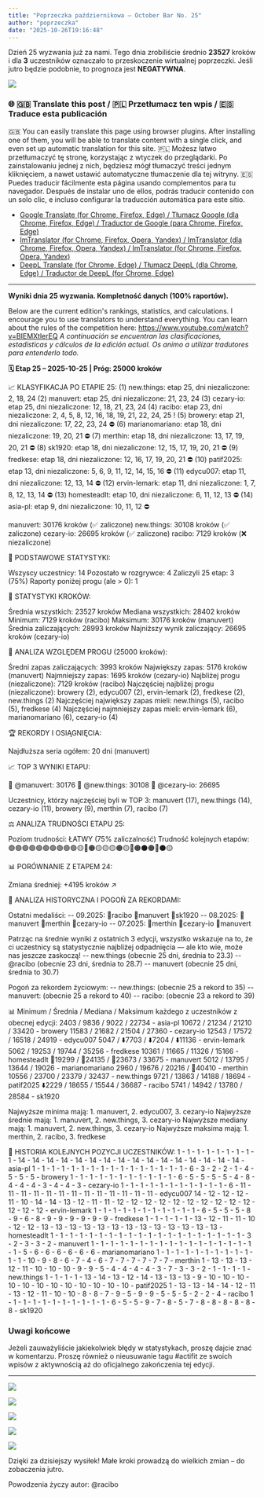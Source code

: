 ```yaml
---
title: "Poprzeczka październikowa – October Bar No. 25"
author: "poprzeczka"
date: "2025-10-26T19:16:48"
---
```


Dzień 25 wyzwania już za nami. Tego dnia zrobiliście średnio **23527** kroków i dla **3** uczestników oznaczało to przeskoczenie wirtualnej poprzeczki. Jeśli jutro będzie podobnie, to prognoza jest **NEGATYWNA**.

![](https://images.ecency.com/DQmeesuPsjz9wmx2GwnKVKCJchbnefL8XFfrBo8pgNBEk88/zrzutekranu_etap_25_20251026_201139.png)


### 🌐 🇬🇧 Translate this post / 🇵🇱 Przetłumacz ten wpis / 🇪🇸 Traduce esta publicación
🇬🇧 You can easily translate this page using browser plugins. After installing one of them, you will be able to translate content with a single click, and even set up automatic translation for this site.
🇵🇱 Możesz łatwo przetłumaczyć tę stronę, korzystając z wtyczek do przeglądarki. Po zainstalowaniu jednej z nich, będziesz mógł tłumaczyć treści jednym kliknięciem, a nawet ustawić automatyczne tłumaczenie dla tej witryny.
🇪🇸 Puedes traducir fácilmente esta página usando complementos para tu navegador. Después de instalar uno de ellos, podrás traducir contenido con un solo clic, e incluso configurar la traducción automática para este sitio.

* [Google Translate (for Chrome, Firefox, Edge) / Tłumacz Google (dla Chrome, Firefox, Edge) / Traductor de Google (para Chrome, Firefox, Edge)](https://chrome.google.com/webstore/detail/google-translate/aapbdbdomjkkjkaonfhkkikfgjllcleb)
* [ImTranslator (for Chrome, Firefox, Opera, Yandex) / ImTranslator (dla Chrome, Firefox, Opera, Yandex) / ImTranslator (for Chrome, Firefox, Opera, Yandex)](https://imtranslator.net/)
* [DeepL Translate (for Chrome, Edge) / Tłumacz DeepL (dla Chrome, Edge) / Traductor de DeepL (for Chrome, Edge)](https://www.deepl.com/pl/translator)

---
**Wyniki dnia 25 wyzwania. Kompletność danych (100% raportów).**

Below are the current edition's rankings, statistics, and calculations. I encourage you to use translators to understand everything. You can learn about the rules of the competition here: https://www.youtube.com/watch?v=BIEMXtlerEQ
*A continuación se encuentran las clasificaciones, estadísticas y cálculos de la edición actual. Os animo a utilizar tradutores para entenderlo todo.*


**🗓️ Etap 25 – 2025-10-25 | Próg: 25000 kroków**


📈 KLASYFIKACJA PO ETAPIE 25:
   (1) new.things: etap 25, dni niezaliczone: 2, 18, 24
   (2) manuvert: etap 25, dni niezaliczone: 21, 23, 24
   (3) cezary-io: etap 25, dni niezaliczone: 12, 18, 21, 23, 24
   (4) racibo: etap 23, dni niezaliczone: 2, 4, 5, 8, 12, 16, 18, 19, 21, 22, 24, 25 !
   (5) browery: etap 21, dni niezaliczone: 17, 22, 23, 24 ⛔
   (6) marianomariano: etap 18, dni niezaliczone: 19, 20, 21 ⛔
   (7) merthin: etap 18, dni niezaliczone: 13, 17, 19, 20, 21 ⛔
   (8) sk1920: etap 18, dni niezaliczone: 12, 15, 17, 19, 20, 21 ⛔
   (9) fredkese: etap 18, dni niezaliczone: 12, 16, 17, 19, 20, 21 ⛔
   (10) patif2025: etap 13, dni niezaliczone: 5, 6, 9, 11, 12, 14, 15, 16 ⛔
   (11) edycu007: etap 11, dni niezaliczone: 12, 13, 14 ⛔
   (12) ervin-lemark: etap 11, dni niezaliczone: 1, 7, 8, 12, 13, 14 ⛔
   (13) homesteadlt: etap 10, dni niezaliczone: 6, 11, 12, 13 ⛔
   (14) asia-pl: etap 9, dni niezaliczone: 10, 11, 12 ⛔



   manuvert: 30176 kroków (✅ zaliczone)
   new.things: 30108 kroków (✅ zaliczone)
   cezary-io: 26695 kroków (✅ zaliczone)
   racibo: 7129 kroków (❌ niezaliczone)


🎯 PODSTAWOWE STATYSTYKI:


   Wszyscy uczestnicy: 14
   Pozostało w rozgrywce: 4
   Zaliczyli 25 etap: 3 (75%)
   Raporty poniżej progu (ale > 0): 1


👟 STATYSTYKI KROKÓW:


   Średnia wszystkich: 23527 kroków
   Mediana wszystkich: 28402 kroków
   Minimum: 7129 kroków (racibo)
   Maksimum: 30176 kroków (manuvert)
   Średnia zaliczających: 28993 kroków
   Najniższy wynik zaliczający: 26695 kroków (cezary-io)


🎯 ANALIZA WZGLĘDEM PROGU (25000 kroków):


   Średni zapas zaliczających: 3993 kroków
   Największy zapas: 5176 kroków (manuvert)
   Najmniejszy zapas: 1695 kroków (cezary-io)
   Najbliżej progu (niezaliczone): 7129 kroków (racibo)
   Najczęściej najbliżej progu (niezaliczone): browery (2), edycu007 (2), ervin-lemark (2), fredkese (2), new.things (2)
   Najczęściej największy zapas mieli: new.things (5), racibo (5), fredkese (4)
   Najczęściej najmniejszy zapas mieli: ervin-lemark (6), marianomariano (6), cezary-io (4)


🏆 REKORDY I OSIĄGNIĘCIA:


   Najdłuższa seria ogółem: 20 dni (manuvert)


📈 TOP 3 WYNIKI ETAPU:


   🥇 @manuvert: 30176
   🥈 @new.things: 30108
   🥉 @cezary-io: 26695

Uczestnicy, którzy najczęściej byli w TOP 3: manuvert (17), new.things (14), cezary-io (11), browery (9), merthin (7), racibo (7)


⚖️ ANALIZA TRUDNOŚCI ETAPU 25:


   Poziom trudności: ŁATWY (75% zaliczalność)
   Trudność kolejnych etapów: 🟢🟢🟢🟢🟢🟢🟢🟢🟢🟢🟡🔴🟠🟡🟡🟡🟠🟡🔴🟠⚫🟠🔴⚫🟡


📊 PORÓWNANIE Z ETAPEM 24:


   Zmiana średniej: +4195 kroków ↗️



📜 ANALIZA HISTORYCZNA I POGOŃ ZA REKORDAMI:

Ostatni medaliści:
-- 09.2025: 🥇racibo 🥈manuvert 🥉sk1920
-- 08.2025: 🥇manuvert 🥈merthin 🥉cezary-io
-- 07.2025: 🥇merthin 🥈cezary-io 🥉manuvert

Patrząc na średnie wyniki z ostatnich 3 edycji, wszystko wskazuje na to, że ci uczestnicy są statystycznie najbliżej odpadnięcia — ale kto wie, może nas jeszcze zaskoczą!
-- new.things (obecnie 25 dni, średnia to 23.3)
-- @racibo (obecnie 23 dni, średnia to 28.7)
-- manuvert (obecnie 25 dni, średnia to 30.7)

Pogoń za rekordem życiowym:
-- new.things: (obecnie 25 a rekord to 35)
-- manuvert: (obecnie 25 a rekord to 40)
-- racibo: (obecnie 23 a rekord to 39)




📊 Minimum / Średnia / Mediana / Maksimum każdego z uczestników z obecnej edycji:
   2403 / 9836 / 9022 / 22734 - asia-pl
   10672 / 21234 / 21210 / 33420 - browery
   11583 / 21682 / 21504 / 27360 - cezary-io
   12543 / 17572 / 16518 / 24919 - edycu007
   5047 / ⬇️7703 / ⬇️7204 / ⬇️11136 - ervin-lemark
   5062 / 19253 / 19744 / 35256 - fredkese
   10361 / 11665 / 11326 / 15166 - homesteadlt
   🥇19299 / 🥇24135 / 🥇23673 / 33675 - manuvert
   5012 / 13795 / 13644 / 19026 - marianomariano
   2960 / 19676 / 20216 / 🥇40410 - merthin
   10556 / 23700 / 23379 / 32437 - new.things
   9721 / 13863 / 14188 / 18694 - patif2025
   ⬇️2229 / 18655 / 15544 / 36687 - racibo
   5741 / 14942 / 13780 / 28584 - sk1920

Najwyższe minima mają: 1. manuvert, 2. edycu007, 3. cezary-io
Najwyższe średnie mają: 1. manuvert, 2. new.things, 3. cezary-io
Najwyższe mediany mają: 1. manuvert, 2. new.things, 3. cezary-io
Najwyższe maksima mają: 1. merthin, 2. racibo, 3. fredkese


📜 HISTORIA KOLEJNYCH POZYCJI UCZESTNIKÓW:
   1 - 1 - 1 - 1 - 1 - 1 - 1 - 1 - 1 - 14 - 14 - 14 - 14 - 14 - 14 - 14 - 14 - 14 - 14 - 14 - 14 - 14 - 14 - 14 - 14 - asia-pl
   1 - 1 - 1 - 1 - 1 - 1 - 1 - 1 - 1 - 1 - 1 - 1 - 1 - 1 - 1 - 1 - 6 - 3 - 2 - 2 - 1 - 4 - 5 - 5 - 5 - browery
   1 - 1 - 1 - 1 - 1 - 1 - 1 - 1 - 1 - 1 - 1 - 6 - 5 - 5 - 5 - 5 - 4 - 8 - 4 - 4 - 4 - 3 - 4 - 4 - 3 - cezary-io
   1 - 1 - 1 - 1 - 1 - 1 - 1 - 1 - 1 - 1 - 1 - 6 - 11 - 11 - 11 - 11 - 11 - 11 - 11 - 11 - 11 - 11 - 11 - 11 - 11 - edycu007
   14 - 12 - 12 - 12 - 11 - 10 - 14 - 14 - 13 - 12 - 11 - 11 - 12 - 12 - 12 - 12 - 12 - 12 - 12 - 12 - 12 - 12 - 12 - 12 - 12 - ervin-lemark
   1 - 1 - 1 - 1 - 1 - 1 - 1 - 1 - 1 - 1 - 1 - 6 - 5 - 5 - 5 - 8 - 9 - 6 - 8 - 9 - 9 - 9 - 9 - 9 - 9 - fredkese
   1 - 1 - 1 - 1 - 1 - 13 - 12 - 11 - 11 - 10 - 12 - 12 - 13 - 13 - 13 - 13 - 13 - 13 - 13 - 13 - 13 - 13 - 13 - 13 - 13 - homesteadlt
   1 - 1 - 1 - 1 - 1 - 1 - 1 - 1 - 1 - 1 - 1 - 1 - 1 - 1 - 1 - 1 - 1 - 1 - 1 - 1 - 3 - 2 - 3 - 3 - 2 - manuvert
   1 - 1 - 1 - 1 - 1 - 1 - 1 - 1 - 1 - 1 - 1 - 1 - 1 - 1 - 1 - 1 - 1 - 1 - 5 - 6 - 6 - 6 - 6 - 6 - 6 - marianomariano
   1 - 1 - 1 - 1 - 1 - 1 - 1 - 1 - 1 - 1 - 1 - 1 - 10 - 9 - 8 - 6 - 7 - 4 - 6 - 7 - 7 - 7 - 7 - 7 - 7 - merthin
   1 - 13 - 13 - 13 - 12 - 11 - 10 - 10 - 10 - 9 - 9 - 5 - 4 - 4 - 4 - 4 - 3 - 7 - 3 - 3 - 2 - 1 - 1 - 1 - 1 - new.things
   1 - 1 - 1 - 1 - 13 - 14 - 13 - 12 - 14 - 13 - 13 - 13 - 9 - 10 - 10 - 10 - 10 - 10 - 10 - 10 - 10 - 10 - 10 - 10 - 10 - patif2025
   1 - 13 - 13 - 14 - 14 - 12 - 11 - 13 - 12 - 11 - 10 - 10 - 8 - 8 - 7 - 9 - 5 - 9 - 9 - 5 - 5 - 5 - 2 - 2 - 4 - racibo
   1 - 1 - 1 - 1 - 1 - 1 - 1 - 1 - 1 - 1 - 1 - 6 - 5 - 5 - 9 - 7 - 8 - 5 - 7 - 8 - 8 - 8 - 8 - 8 - 8 - sk1920


###  Uwagi końcowe
Jeżeli zauważyliście jakiekolwiek błędy w statystykach, proszę dajcie znać w komentarzu. Proszę również o nieusuwanie tagu #actifit ze swoich wpisów z aktywnością aż do oficjalnego zakończenia tej edycji.

---
![](https://images.ecency.com/DQmPdQpDdki8bQRC2Vbc1STgRwnEFqphv3cgMFQg87ZB4D5/wykres_aktywni_gracze_25_25.png)

![](https://images.ecency.com/DQmSXnM5peyQWa7dNh23FztDFtzb41Y5F6u9u5q7NsNtRu9/wykres_srednia_etap_25_25.png)

![](https://images.ecency.com/DQmRiDkDJqaus7DU2HgjbJuNSc1ShiRHnjrPtPrGvCUZmrV/wykres_historia_rankingu_25_25.png)

![](https://images.ecency.com/DQmWvsHAAHJY37EN1wStDGeVnqdUuA2KaGWoqqM93NqE5j1/wykres_progres_krokow_25_25.png)

![](https://images.ecency.com/DQmWeCbvCcFT2ewLhZBXoSXphUgJAxkCQCZXGTX8PYdEibj/wykres_srednia_ogolna_25.png)


Dzięki za dzisiejszy wysiłek! Małe kroki prowadzą do wielkich zmian – do zobaczenia jutro.

Powodzenia życzy autor: @racibo